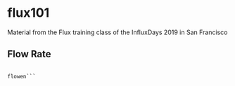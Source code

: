 # flux101
Material from the Flux training class of the InfluxDays 2019 in San Francisco


## Flow Rate
```flowstart

flowen```
